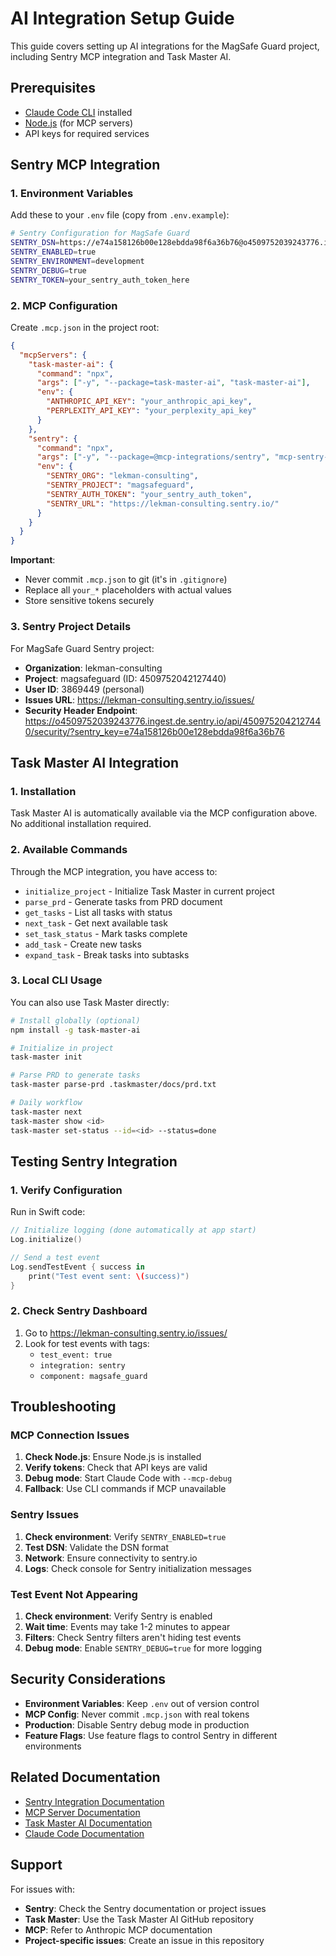 # AI Integration Setup Guide

This guide covers setting up AI integrations for the MagSafe Guard project, including Sentry MCP integration and Task Master AI.

## Prerequisites

- [Claude Code CLI](https://claude.ai/code) installed
- [Node.js](https://nodejs.org/) (for MCP servers)
- API keys for required services

## Sentry MCP Integration

### 1. Environment Variables

Add these to your `.env` file (copy from `.env.example`):

```bash
# Sentry Configuration for MagSafe Guard
SENTRY_DSN=https://e74a158126b00e128ebdda98f6a36b76@o4509752039243776.ingest.de.sentry.io/4509752042127440
SENTRY_ENABLED=true
SENTRY_ENVIRONMENT=development
SENTRY_DEBUG=true
SENTRY_TOKEN=your_sentry_auth_token_here
```

### 2. MCP Configuration

Create `.mcp.json` in the project root:

```json
{
  "mcpServers": {
    "task-master-ai": {
      "command": "npx",
      "args": ["-y", "--package=task-master-ai", "task-master-ai"],
      "env": {
        "ANTHROPIC_API_KEY": "your_anthropic_api_key",
        "PERPLEXITY_API_KEY": "your_perplexity_api_key"
      }
    },
    "sentry": {
      "command": "npx", 
      "args": ["-y", "--package=@mcp-integrations/sentry", "mcp-sentry-server"],
      "env": {
        "SENTRY_ORG": "lekman-consulting",
        "SENTRY_PROJECT": "magsafeguard",
        "SENTRY_AUTH_TOKEN": "your_sentry_auth_token",
        "SENTRY_URL": "https://lekman-consulting.sentry.io/"
      }
    }
  }
}
```

**Important**: 
- Never commit `.mcp.json` to git (it's in `.gitignore`)
- Replace all `your_*` placeholders with actual values
- Store sensitive tokens securely

### 3. Sentry Project Details

For MagSafe Guard Sentry project:

- **Organization**: lekman-consulting
- **Project**: magsafeguard (ID: 4509752042127440)
- **User ID**: 3869449 (personal)
- **Issues URL**: https://lekman-consulting.sentry.io/issues/
- **Security Header Endpoint**: https://o4509752039243776.ingest.de.sentry.io/api/4509752042127440/security/?sentry_key=e74a158126b00e128ebdda98f6a36b76

## Task Master AI Integration

### 1. Installation

Task Master AI is automatically available via the MCP configuration above. No additional installation required.

### 2. Available Commands

Through the MCP integration, you have access to:

- `initialize_project` - Initialize Task Master in current project
- `parse_prd` - Generate tasks from PRD document  
- `get_tasks` - List all tasks with status
- `next_task` - Get next available task
- `set_task_status` - Mark tasks complete
- `add_task` - Create new tasks
- `expand_task` - Break tasks into subtasks

### 3. Local CLI Usage

You can also use Task Master directly:

```bash
# Install globally (optional)
npm install -g task-master-ai

# Initialize in project
task-master init

# Parse PRD to generate tasks
task-master parse-prd .taskmaster/docs/prd.txt

# Daily workflow
task-master next
task-master show <id>
task-master set-status --id=<id> --status=done
```

## Testing Sentry Integration

### 1. Verify Configuration

Run in Swift code:
```swift
// Initialize logging (done automatically at app start)
Log.initialize()

// Send a test event
Log.sendTestEvent { success in
    print("Test event sent: \(success)")
}
```

### 2. Check Sentry Dashboard

1. Go to https://lekman-consulting.sentry.io/issues/
2. Look for test events with tags:
   - `test_event: true`
   - `integration: sentry`
   - `component: magsafe_guard`

## Troubleshooting

### MCP Connection Issues

1. **Check Node.js**: Ensure Node.js is installed
2. **Verify tokens**: Check that API keys are valid
3. **Debug mode**: Start Claude Code with `--mcp-debug`
4. **Fallback**: Use CLI commands if MCP unavailable

### Sentry Issues

1. **Check environment**: Verify `SENTRY_ENABLED=true`
2. **Test DSN**: Validate the DSN format
3. **Network**: Ensure connectivity to sentry.io
4. **Logs**: Check console for Sentry initialization messages

### Test Event Not Appearing

1. **Check environment**: Verify Sentry is enabled
2. **Wait time**: Events may take 1-2 minutes to appear
3. **Filters**: Check Sentry filters aren't hiding test events
4. **Debug mode**: Enable `SENTRY_DEBUG=true` for more logging

## Security Considerations

- **Environment Variables**: Keep `.env` out of version control
- **MCP Config**: Never commit `.mcp.json` with real tokens
- **Production**: Disable Sentry debug mode in production
- **Feature Flags**: Use feature flags to control Sentry in different environments

## Related Documentation

- [Sentry Integration Documentation](https://docs.sentry.io/platforms/cocoa/)
- [MCP Server Documentation](https://docs.anthropic.com/en/docs/build-with-claude/mcp)
- [Task Master AI Documentation](https://github.com/TaskMasterAI/task-master-ai)
- [Claude Code Documentation](https://docs.anthropic.com/en/docs/claude-code)

## Support

For issues with:
- **Sentry**: Check the Sentry documentation or project issues
- **Task Master**: Use the Task Master AI GitHub repository
- **MCP**: Refer to Anthropic MCP documentation
- **Project-specific issues**: Create an issue in this repository